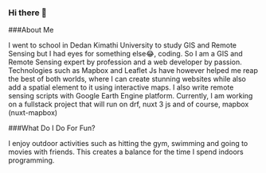 ### Hi there 👋

<!--
**WayneGeet/WayneGeet** is a ✨ _special_ ✨ repository because its `README.md` (this file) appears on your GitHub profile.

Here are some ideas to get you started:

- 🔭 I’m currently working on ...
- 🌱 I’m currently learning ...
- 👯 I’m looking to collaborate on ...
- 🤔 I’m looking for help with ...
- 💬 Ask me about ...
- 📫 How to reach me: ...
- 😄 Pronouns: ...
- ⚡ Fun fact: ...
-->

###About Me

I went to school in Dedan Kimathi University to study GIS and Remote Sensing but I had eyes for something else😂, coding. So I am a GIS and Remote Sensing expert by profession and a web developer by passion. Technologies such as Mapbox and Leaflet Js have however helped me reap the best of both worlds, where I can create stunning websites while also add a spatial element to it using  interactive maps.
I also write remote sensing scripts with Google Earth Engine platform.
Currently, I am working on a fullstack project that will run on drf, nuxt 3 js and of course, mapbox (nuxt-mapbox)

###What Do I Do For Fun?

I enjoy outdoor activities such as hitting the gym, swimming and going to movies with friends. This creates a balance for the time I spend indoors programming.
